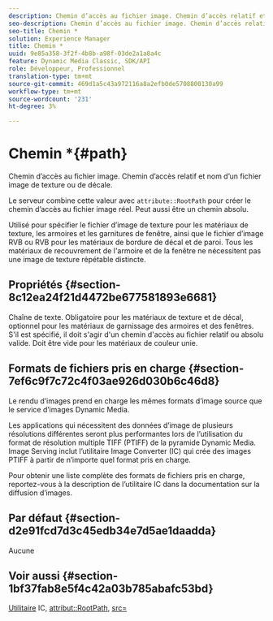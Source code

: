 ```yaml
---
description: Chemin d’accès au fichier image. Chemin d’accès relatif et nom d’un fichier image de texture ou de décale.
seo-description: Chemin d’accès au fichier image. Chemin d’accès relatif et nom d’un fichier image de texture ou de décale.
seo-title: Chemin *
solution: Experience Manager
title: Chemin *
uuid: 9e85a358-3f2f-4b8b-a98f-03de2a1a8a4c
feature: Dynamic Media Classic, SDK/API
role: Développeur, Professionnel
translation-type: tm+mt
source-git-commit: 469d1a5c43a972116a8a2efb0de5708800130a99
workflow-type: tm+mt
source-wordcount: '231'
ht-degree: 3%

---
```



# Chemin *{#path}

Chemin d’accès au fichier image. Chemin d’accès relatif et nom d’un fichier image de texture ou de décale.

Le serveur combine cette valeur avec `attribute::RootPath` pour créer le chemin d’accès au fichier image réel. Peut aussi être un chemin absolu.

Utilisé pour spécifier le fichier d’image de texture pour les matériaux de texture, les armoires et les garnitures de fenêtre, ainsi que le fichier d’image RVB ou RVB pour les matériaux de bordure de décal et de paroi. Tous les matériaux de recouvrement de l&#39;armoire et de la fenêtre ne nécessitent pas une image de texture répétable distincte.

## Propriétés {#section-8c12ea24f21d4472be677581893e6681}

Chaîne de texte. Obligatoire pour les matériaux de texture et de décal, optionnel pour les matériaux de garnissage des armoires et des fenêtres. S&#39;il est spécifié, il doit s&#39;agir d&#39;un chemin d&#39;accès au fichier relatif ou absolu valide. Doit être vide pour les matériaux de couleur unie.

## Formats de fichiers pris en charge {#section-7ef6c9f7c72c4f03ae926d030b6c46d8}

Le rendu d’images prend en charge les mêmes formats d’image source que le service d’images Dynamic Media.

Les applications qui nécessitent des données d’image de plusieurs résolutions différentes seront plus performantes lors de l’utilisation du format de résolution multiple TIFF (PTIFF) de la pyramide Dynamic Media. Image Serving inclut l’utilitaire Image Converter (IC) qui crée des images PTIFF à partir de n’importe quel format pris en charge.

Pour obtenir une liste complète des formats de fichiers pris en charge, reportez-vous à la description de l’utilitaire IC dans la documentation sur la diffusion d’images.

## Par défaut {#section-d2e91fcd7d3c45edb34e7d5ae1daadda}

Aucune

## Voir aussi {#section-1bf37fab8e5f4c42a03b785abafc53bd}

[Utilitaire](/help/aem-is-ir-api/is-api/is-utils/utilities/r-ic.md)  IC,  [attribut::RootPath](/help/aem-is-ir-api/ir-api/material-cat/image-rendering-api-ref/c-ir-material-catalog/c-ir-attributes-reference/r-ir-rootpath.md),  [src=](/help/aem-is-ir-api/ir-api/http-protocol/image-rendering-api-ref/c-ir-http-protocol-ref/c-ir-http-protocol-command-reference/r-ir-src.md)
